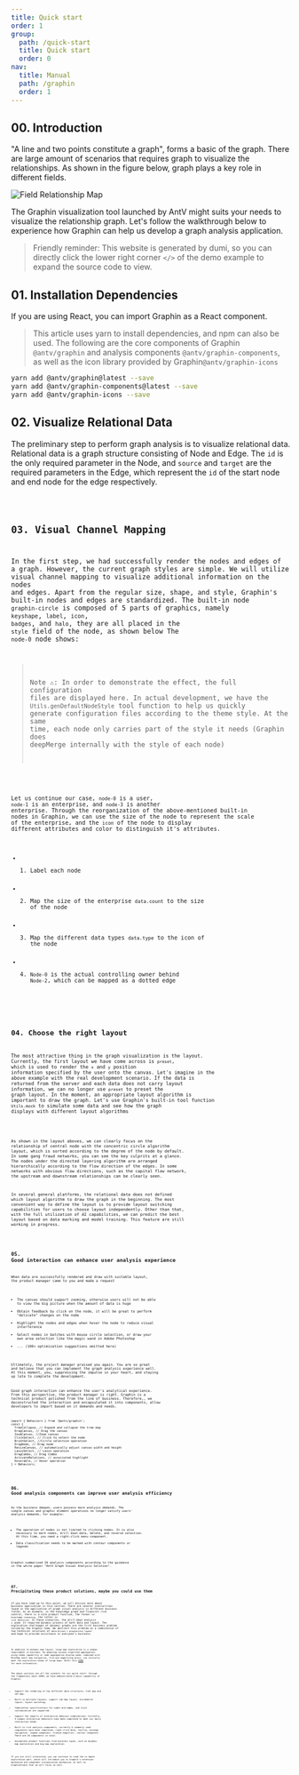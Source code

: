 ```yaml
---
title: Quick start
order: 1
group:
  path: /quick-start
  title: Quick start
  order: 0
nav:
  title: Manual
  path: /graphin
  order: 1
---
```


## 00. Introduction

"A line and two points constitute a graph", forms a basic of the graph. There are large amount of scenarios that requires graph to visualize the relationships. As shown in the figure below, graph plays a key role in different fields.

![Field Relationship Map](https://gw.alipayobjects.com/mdn/rms_402c1a/afts/img/A*G8I1TaPvDogAAAAAAAAAAAAAARQnAQ)

The Graphin visualization tool launched by AntV might suits your needs to visualize the relationship graph. Let's follow the walkthrough below to experience how Graphin can help us develop a graph analysis application.

> Friendly reminder: This website is generated by dumi, so you can directly click the lower right corner `</>` of the demo example to expand the source code to view.

## 01. Installation Dependencies

If you are using React, you can import Graphin as a React component.

> This article uses yarn to install dependencies, and npm can also be used. The following are the core components of Graphin `@antv/graphin` and analysis components `@antv/graphin-components`, as well as the icon library provided by Graphin`@antv/graphin-icons`

```bash
yarn add @antv/graphin@latest --save
yarn add @antv/graphin-components@latest --save
yarn add @antv/graphin-icons --save
```

## 02. Visualize Relational Data

The preliminary step to perform graph analysis is to visualize relational data. Relational data is a graph structure consisting of Node and Edge. The `id` is the only required parameter in the Node, and `source` and `target` are the required parameters in the Edge, which represent the `id` of the start node and end node for the edge respectively.

<code src='./demos/index.tsx'>

## 03. Visual Channel Mapping

In the first step, we had successfully render the nodes and edges of a graph. However, the current graph styles are simple. We will utilize visual channel mapping to visualize additional information on the nodes and edges. Apart from the regular size, shape, and style, Graphin's built-in nodes and edges are standardized. The built-in node `graphin-circle` is composed of 5 parts of graphics, namely `keyshape`, `label`, `icon`, `badges`, and `halo`, they are all placed in the `style` field of the node, as shown below The `node-0` node shows:

> Note ⚠️: In order to demonstrate the effect, the full configuration files are displayed here. In actual development, we have the `Utils.genDefaultNodeStyle` tool function to help us quickly generate configuration files according to the theme style. At the same time, each node only carries part of the style it needs (Graphin does deepMerge internally with the style of each node)

<code src='./demos/node.tsx'>

Let us continue our case, `node-0` is a user, `node-1` is an enterprise, and `node-3` is another enterprise. Through the reorganization of the above-mentioned built-in nodes in Graphin, we can use the size of the node to represent the scale of the enterprise, and the `icon` of the node to display different attributes and color to distinguish it's attributes.

- 1. Label each node
- 2. Map the size of the enterprise `data.count` to the size of the node
- 3. Map the different data types `data.type` to the icon of the node
- 4. `Node-0` is the actual controlling owner behind `Node-2`, which can be mapped as a dotted edge

<code src='./demos/style.tsx'>

## 04. Choose the right layout

The most attractive thing in the graph visualization is the layout. Currently, the first layout we have come across is `preset`, which is used to render the `x` and `y` position information specified by the user onto the canvas. Let's imagine in the above example with the real development scenario. If the data is returned from the server and each data does not carry layout information, we can no longer use `preset` to preset the graph layout.
In the moment, an appropriate layout algorithm is important to draw the graph.
Let's use Graphin's built-in tool function `Utils.mock` to simulate some data and see how the graph displays with different layout algorithms

<code src='./demos/layout.tsx'>

As shown in the layout aboves, we can clearly focus on the relationship of central node with the concentric circle algorithm layout, which is sorted according to the degree of the node by default. In some gang fraud networks, you can see the key culprits at a glance. The nodes under the directed layering algorithm are arranged hierarchically according to the flow direction of the edges. In some networks with obvious flow directions, such as the capital flow network, the upstream and downstream relationships can be clearly seen.

In several general platforms, the relational data does not defined which layout algorithm to draw the graph in the beginning. The most convenient way to define the layout is to provide layout switching capabilities for users to choose layout independently. Other than that, with the full utilization of AI capabilities, we can predict the best layout based on data marking and model training. This feature are still working in progress.

<code src='./demos/layout-switching.tsx'>

## 05. Good interaction can enhance user analysis experience

When data are successfully rendered and draw with suitable layout, the product manager came to you and made a request

- The canvas should support zooming, otherwise users will not be able to view the big picture when the amount of data is huge
- Obtain feedback by click on the node, it will be great to perform "delicate" changes on the node
- Highlight the nodes and edges when hover the node to reduce visual interference
- Select nodes in batches with mouse circle selection, or draw your own area selection like the magic wand in Adobe Photoshop
- ... (100+ optimization suggestions omitted here)

Ultimately, the project manager praised you again. You are so great and believe that you can implement the graph analysis experience well. At this moment, you, suppressing the impulse in your heart, and staying up late to complete the development.

Good graph interaction can enhance the user's analytical experience. From this perspective, the product manager is right. Graphin is a technical product polished from the line of business. Therefore,, we deconstructed the interaction and encapsulated it into components, allow developers to import based on it demands and needs.

```tsx | pure
import { Behaviors } from '@antv/graphin';
const {
  TreeCollapse, // Expand and collapse the tree map
  DragCanvas, // Drag the canvas
  ZoomCanvas, //Zoom canvas
  ClickSelect, // Click to select the node
  BrushSelect, //Circle selection operation
  DragNode, // Drag node
  ResizeCanvas, // automatically adjust canvas width and height
  LassoSelect, // Lasso operation
  DragCombo, // Drag Combo
  ActivateRelations, // associated highlight
  Hoverable, // Hover operation
} = Behaviors;
```

<code src='./demos/behaviors.tsx'>

## 06. Good analysis components can improve user analysis efficiency

As the business deepen, users possess more analysis demands. The simple canvas and graphic element operations no longer satisfy users' analysis demands, for example:

- The operation of nodes is not limited to clicking nodes. It is also necessary to mark nodes, drill down data, delete, and reverse selection. At this time, you need a right-click menu component.
- Data classification needs to be marked with contour components or legends

Graphin summarized 26 analysis components according to the guidance in the white paper "AntV Graph Visual Analysis Solution".

<code src='./demos/components.tsx'>

## 07. Precipitating these product solutions, maybe you could use them

If you have read up to this point, we will discuss more about business application in this section. There are several similarities found in the application of graph visual analysis in different business fields. As an example, in the knowledge graph and financial risk control, there is a core product function, the former is `knowledge reasoning`, the latter is `risk detection`. In these scenarios, the drill-down analysis i used. It required dynamic process of both data and layout. The exploration challenges of dynamic graphs are the first business problem solved by the Graphin team. We abstract this problem as a combination of two technical solutions of `data-driven + progressive layout` and hope to provide assistance in everyone's business.

<code src='./demos/node-expand.tsx'>

In addition to dynamic map layout, large map exploration is a common requirement in business. By adopting louvain algorithm aggregation, using Combo capability or node aggregation display mode, combined with MiniMap small map navigation, fish-eye magnifying glass, can initially meet the exploration needs of large maps. Refer this [DEMO](https://antv.vision/graphin-docs/graphin/case/geamaker) for more information.

The above sections are all the contents for our quick start: through the fragmentary small DEMO, we have demonstrated a basic capability of Graphin:

- Support the rendering of two different data structures: tree map and net map.
- Built-in multiple layouts, support sub-map layout, incremental layout, layout switching.
- Combination specifications for nodes and edges, and style customization are supported.
- Support the imports of interactive behavior combinations: Currently, 9 common interaction behaviors have been completed to meet our daily interaction needs.
- Built-in rich analysis components, currently 6 commonly used components have been completed: right-click menu, tooltip, minimap navigation, legend component, fisheye magnifier, contour component. There are 26 components in total.
- Accumulate product functions from business types, such as dynamic map exploration and big map exploration.

If you are still interested, you can continue to read the in-depth exploration part, which will introduce you to Graphin's extension mechanism and component customization mechanism, as well as GraphinStudio that we will focus on next.
